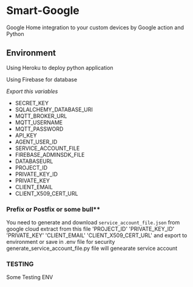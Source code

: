 # Smart-Google

Google Home integration to your custom devices by Google action and Python

## Environment

Using Heroku to deploy python application

Using Firebase for database

*Export this variables*

- SECRET_KEY
- SQLALCHEMY_DATABASE_URI
- MQTT_BROKER_URL
- MQTT_USERNAME
- MQTT_PASSWORD
- API_KEY
- AGENT_USER_ID
- SERVICE_ACCOUNT_FILE
- FIREBASE_ADMINSDK_FILE
- DATABASEURL
- PROJECT_ID
- PRIVATE_KEY_ID
- PRIVATE_KEY
- CLIENT_EMAIL
- CLIENT_X509_CERT_URL

### Prefix or Postfix or some bull**

You need to generate and download `service_account_file.json` from google cloud
extract from this file
'PROJECT_ID'
'PRIVATE_KEY_ID'
'PRIVATE_KEY'
'CLIENT_EMAIL'
'CLIENT_X509_CERT_URL'
and export to environment or save in .env file for security
generate_service_account_file.py file will genearate service account

### TESTING

Some Testing ENV
